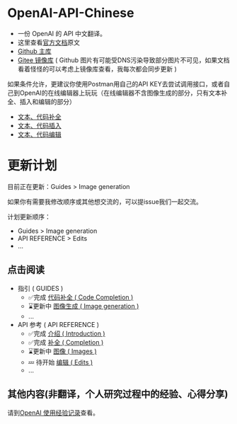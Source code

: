 # OpenAI-API-Chinese

- 一份 OpenAI 的 API 中文翻译。
- 这里查看[官方文档](https://platform.openai.com/docs/introduction)原文
- [Github 主库](https://github.com/xiexin12138/OpenAI-API-Chinese)
- [Gitee 镜像库](https://gitee.com/xiexin344/OpenAI-API-Chinese) ( Github 图片有可能受DNS污染导致部分图片不可见，如果文档看着怪怪的可以考虑上镜像库查看，我每次都会同步更新 )

如果条件允许，更建议你使用Postman用自己的API KEY去尝试调用接口，或者自己到OpenAI的在线编辑器上玩玩（在线编辑器不含图像生成的部分，只有文本补全、插入和编辑的部分）
- [文本、代码补全](https://platform.openai.com/playground?lang=curl&mode=complete&model=text-davinci-003)
- [文本、代码插入](https://platform.openai.com/playground?lang=curl&mode=insert&model=text-davinci-003)
- [文本、代码编辑](https://platform.openai.com/playground?lang=curl&mode=edit)


# 更新计划
目前正在更新：Guides > Image generation

如果你有需要我修改顺序或其他想交流的，可以提issue我们一起交流。

计划更新顺序：

- Guides > Image generation
- API REFERENCE > Edits
- ...

## 点击阅读
- 指引 ( GUIDES )
  - ✅完成 [代码补全 ( Code Completion )](<./指引/代码补全.md>)
  - ⌛️更新中 [图像生成 ( Image generation )](<./指引/图像生成.md>)
  - ...
- API 参考 ( API REFERENCE )
  - ✅完成 [介绍 ( Introduction )](<./API参考/介绍(Introduction).md>)
  - ✅完成 [补全 ( Completion )](<./API参考/补全(Completion).md>)
  - ⌛️更新中 [图像 ( Images )](<./API参考/图像(Images).md>)
  - 💤 待开始 [编辑 ( Edits )](<./API参考/补全(Completion).md>)
  - ...

## 其他内容(非翻译，个人研究过程中的经验、心得分享)
请到[OpenAI 使用经验记录](https://github.com/xiexin12138/OpenAI-use-summary)查看。
